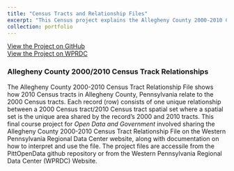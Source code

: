 ```yaml
---
title: "Census Tracts and Relationship Files"
excerpt: "This Census project explains the Allegheny County 2000-2010 Census Tract Relationship File and shows how the 2010 Census tracts in Allegheny County, Pennsylvania relate to the 2000 Census tracts.<br/><img src='/images/OpenDataCensusProject.png'>"
collection: portfolio
---
```


<a href="https://github.com/lisaover/PittOpenData">View the Project on GitHub</a><br/>
<a href="https://data.wprdc.org/dataset/allegheny-county-2000-2010-census-tract-relationships">View the Project on WPRDC</a>

### Allegheny County 2000/2010 Census Track Relationships
The Allegheny County 2000-2010 Census Tract Relationship File shows how 2010 Census tracts in Allegheny County, Pennsylvania relate to the 2000 Census tracts. Each record (row) consists of one unique relationship between a 2000 Census tract/2010 Census tract spatial set where a spatial set is the unique area shared by the record’s 2000 and 2010 tracts. This final course project for <i>Open Data and Government</i> involved sharing the Allegheny County 2000-2010 Census Tract Relationship File on the Western Pennsylvania Regional Data Center website, along with documentation on how to interpret and use the file. The project files are accessile from the PittOpenData github repository or from the Western Pennsylvania Regional Data Center (WPRDC) Website.
